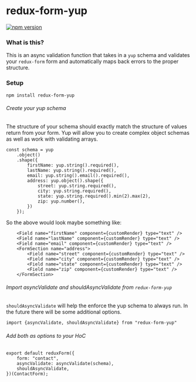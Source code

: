 # redux-form-yup

[![npm version](https://badge.fury.io/js/redux-form-yup.svg)](https://badge.fury.io/js/tinjector)

### What is this?

This is an async validation function that takes in a `yup` schema and validates your `redux-form` form and automatically maps back errors to the proper structure.

### Setup

`npm install redux-form-yup`

###### Create your yup schema

The structure of your schema should exactly match the structure of values return from your form. Yup will allow you to create complex object schemas as well as work with validating arrays.

```
const schema = yup
    .object()
    .shape({ 
        firstName: yup.string().required(), 
        lastName: yup.string().required(),
        email: yup.string().email().required(),
        address: yup.object().shape({
            street: yup.string.required(),
            city: yup.string.required(),
            state: yup.string.required().min(2).max(2),
            zip: yup.number(),
        })
    });
```

So the above would look maybe something like:

```
    <Field name="firstName" component={customRender} type="text" />
    <Field name="lastName" component={customRender} type="text" />
    <Field name="email" component={customRender} type="text" />
    <FormSection name="address">
        <Field name="street" component={customRender} type="text" />
        <Field name="city" component={customRender} type="text" />
        <Field name="state" component={customRender} type="text" />
        <Field name="zip" component={customRender} type="text" />
    </FormSection>
```

###### Import asyncValidate and shouldAsyncValidate from `redux-form-yup`

`shouldAsyncValidate` will help the enforce the yup schema to always run. In the future there will be some additional options.

`import {asyncValidate, shouldAsyncValidate} from "redux-form-yup"`

###### Add both as options to your HoC

```
export default reduxForm({
    form: "contact",
    asyncValidate: asyncValidate(schema),
    shouldAsyncValidate,
})(ContactForm);
```
